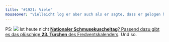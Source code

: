```yaml
---
title: "#1921: Viele"
mouseover: "Vielleicht log er aber auch als er sagte, dass er gelogen hat."
---
```


PS:
<a href="http://www.fonflatter.de/advent10"><img src="http://www.fonflatter.de/adv10/erfindungen_s.png"></a>
Ist heute nicht <a href="http://www.fonflatter.de/kalender"><strong>Nationaler Schmusekuscheltag</strong>? Passend dazu gibt es das plüschige </a> <a href="http://www.fonflatter.de/advent10"><strong>23. Türchen</strong> des Fredventskalenders</a>. Und so.

